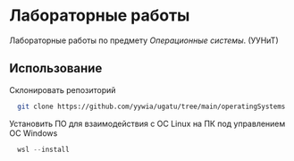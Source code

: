 
# Лабораторные работы

Лабораторные работы по предмету _Операционные системы_. (УУНиТ)

## Использование

Склонировать репозиторий

```bash
  git clone https://github.com/yywia/ugatu/tree/main/operatingSystems
```

Установить ПО для взаимодействия с ОС Linux на ПК под управлением ОС Windows

```powershell
  wsl --install
```

